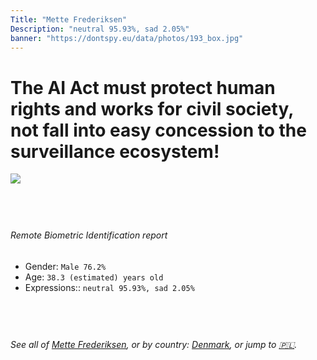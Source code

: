 ```yaml
---
Title: "Mette Frederiksen"
Description: "neutral 95.93%, sad 2.05%"
banner: "https://dontspy.eu/data/photos/193_box.jpg"
---
```


# The AI Act must protect human rights and works for civil society, not fall into easy concession to the surveillance ecosystem!

<link rel="stylesheet" type="text/css" href="/css/blog.css" />

<div class="is-fake" hidden>

_This is a **fake picture**_, we collect these anyway [because the AI Act](why-deepfake) negotiation moves in a way that would create more mess in our lives! for a longer explanation, read [The Dual Threat: How Losing the Biometric Battle Fuels Deepfake Proliferation](/blog/the-dual-threat-how-losing-the-biometric-battle-fuels-deepfake-proliferation/)

</div>

<!-- <img src="https://dontspy.eu/data/photos/54_box.jpg" /> -->
<img src="https://dontspy.eu/data/photos/193_box.jpg" />

## <br>

###### Remote Biometric Identification report

* <span class="label">Gender:</span> `Male 76.2%`
* <span class="label">Age:</span> `38.3 (estimated) years old`
* <span class="label">Expressions::</span> `neutral 95.93%, sad 2.05%`

## <br>

###### See all of [Mette Frederiksen](/policymaker#Mette%20Frederiksen), or by country: [Denmark](/country#Denmark), or jump to [🇵🇱](/x/48).

## <br>